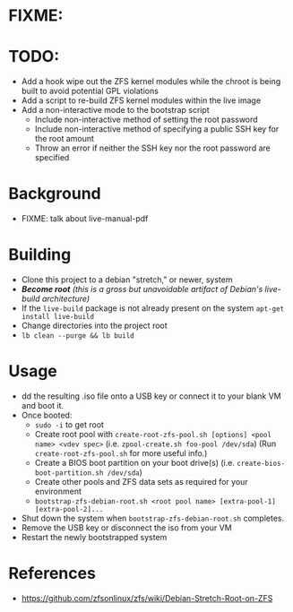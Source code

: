 # FIXME:

# TODO:
* Add a hook wipe out the ZFS kernel modules while the chroot is being built to avoid potential GPL violations
* Add a script to re-build ZFS kernel modules within the live image
* Add a non-interactive mode to the bootstrap script
  * Include non-interactive method of setting the root password
  * Include non-interactive method of specifying a public SSH key for the root amount
  * Throw an error if neither the SSH key nor the root password are specified


# Background
* FIXME: talk about live-manual-pdf

# Building
* Clone this project to a debian "stretch," or newer, system
* ***Become root** (this is a gross but unavoidable artifact of Debian's live-build architecture)* 
* If the `live-build` package is not already present on the system `apt-get install live-build`
* Change directories into the project root
* `lb clean --purge && lb build`

# Usage
* dd the resulting .iso file onto a USB key or connect it to your blank VM and boot it.
* Once booted:
  * `sudo -i` to get root
  * Create root pool with `create-root-zfs-pool.sh [options] <pool name> <vdev spec>` 
  (i.e. `zpool-create.sh foo-pool /dev/sda`) (Run `create-root-zfs-pool.sh` for more useful info.) 
  * Create a BIOS boot partition on your boot drive(s) (i.e. `create-bios-boot-partition.sh /dev/sda`)
  * Create other pools and ZFS data sets as required for your environment
  * `bootstrap-zfs-debian-root.sh <root pool name> [extra-pool-1] [extra-pool-2]...`
* Shut down the system when `bootstrap-zfs-debian-root.sh` completes.
* Remove the USB key or disconnect the iso from your VM
* Restart the newly bootstrapped system

# References
* https://github.com/zfsonlinux/zfs/wiki/Debian-Stretch-Root-on-ZFS
